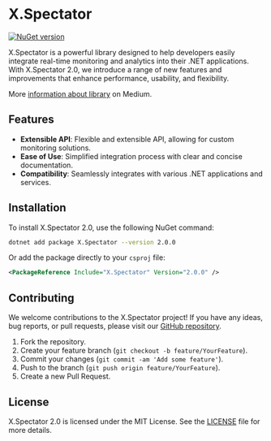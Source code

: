 # X.Spectator

[![NuGet version](https://badge.fury.io/nu/X.Spectator.svg)](https://badge.fury.io/nu/X.Spectator)


X.Spectator is a powerful library designed to help developers easily integrate real-time monitoring and analytics into their .NET applications. With X.Spectator 2.0, we introduce a range of new features and improvements that enhance performance, usability, and flexibility.

More [information about library](https://andrey-gubskiy.medium.com/x-spectator-2-0-bea1c9073eab) on Medium.

## Features

- **Extensible API**: Flexible and extensible API, allowing for custom monitoring solutions.
- **Ease of Use**: Simplified integration process with clear and concise documentation.
- **Compatibility**: Seamlessly integrates with various .NET applications and services.

## Installation

To install X.Spectator 2.0, use the following NuGet command:

```bash
dotnet add package X.Spectator --version 2.0.0
```

Or add the package directly to your `csproj` file:

```xml
<PackageReference Include="X.Spectator" Version="2.0.0" />
```

## Contributing

We welcome contributions to the X.Spectator project! If you have any ideas, bug reports, or pull requests, please visit our [GitHub repository](https://github.com/your-repo/x-spectator).

1. Fork the repository.
2. Create your feature branch (`git checkout -b feature/YourFeature`).
3. Commit your changes (`git commit -am 'Add some feature'`).
4. Push to the branch (`git push origin feature/YourFeature`).
5. Create a new Pull Request.

## License

X.Spectator 2.0 is licensed under the MIT License. See the [LICENSE](https://github.com/ernado-x/X.Spectator/blob/master/LICENSE) file for more details.